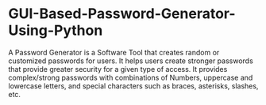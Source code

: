 # GUI-Based-Password-Generator-Using-Python
A Password Generator is a Software Tool that creates random or customized passwords for users.
It helps users create stronger passwords that provide greater security for a given type of access.
It provides complex/strong passwords with combinations of Numbers, uppercase and lowercase letters, and special characters such as braces, asterisks, slashes, etc.
